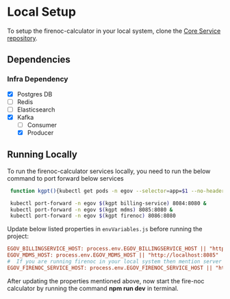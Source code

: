 # Local Setup

To setup the firenoc-calculator in your local system, clone the [Core Service repository](https://github.com/egovernments/core-services).

## Dependencies

### Infra Dependency

- [x] Postgres DB
- [ ] Redis
- [ ] Elasticsearch
- [x] Kafka
  - [ ] Consumer
  - [x] Producer

## Running Locally

To run the firenoc-calculator services locally, you need to run the below command to port forward below services

```bash
 function kgpt(){kubectl get pods -n egov --selector=app=$1 --no-headers=true | head -n1 | awk '{print $1}'}

 kubectl port-forward -n egov $(kgpt billing-service) 8084:8080 &
 kubectl port-forward -n egov $(kgpt mdms) 8085:8080 &
 kubectl port-forward -n egov $(kgpt firenoc) 8086:8080
``` 

Update below listed properties in `envVariables.js` before running the project:

```ini
EGOV_BILLINGSERVICE_HOST: process.env.EGOV_BILLINGSERVICE_HOST || "http://localhost:8084"
EGOV_MDMS_HOST: process.env.EGOV_MDMS_HOST || "http://localhost:8085"
#  If you are running firenoc in your local system then mention server port of it
EGOV_FIRENOC_SERVICE_HOST: process.env.EGOV_FIRENOC_SERVICE_HOST || "http://localhost:8086",
```

After updating the properties mentioned above, now start the fire-noc calculator by running the command **npm run dev** in terminal.